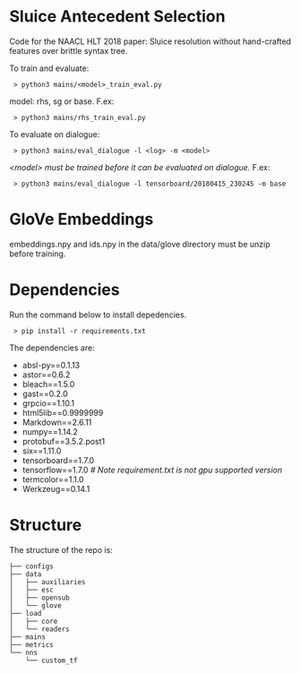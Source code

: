 # Sluice Antecedent Selection
Code for the NAACL HLT 2018 paper: Sluice resolution without hand-crafted features over brittle syntax tree. 

To train and evaluate:

	 > python3 mains/<model>_train_eval.py

model: rhs, sg or base. F.ex:

	 > python3 mains/rhs_train_eval.py

To evaluate on dialogue:

	 > python3 mains/eval_dialogue -l <log> -m <model>
*\<model\> must be trained before it can be evaluated on dialogue.* F.ex:

	 > python3 mains/eval_dialogue -l tensorboard/20180415_230245 -m base

# GloVe Embeddings
embeddings.npy and ids.npy in the data/glove directory must be unzip before training. 

# Dependencies
Run the command below to install depedencies.

	 > pip install -r requirements.txt

The dependencies are:
  * absl-py==0.1.13
  * astor==0.6.2
  * bleach==1.5.0
  * gast==0.2.0
  * grpcio==1.10.1
  * html5lib==0.9999999
  * Markdown==2.6.11
  * numpy==1.14.2
  * protobuf==3.5.2.post1
  * six==1.11.0
  * tensorboard==1.7.0
  * tensorflow==1.7.0 *# Note requirement.txt is not gpu supported version*
  * termcolor==1.1.0
  * Werkzeug==0.14.1


# Structure
The structure of the repo is:

```├── bin
├── configs
├── data
│   ├── auxiliaries
│   ├── esc
│   ├── opensub
│   └── glove
├── load
│   ├── core
│   └── readers
├── mains
├── metrics
└── nns
    └── custom_tf
```

